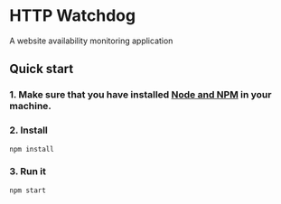 # HTTP Watchdog
A website availability monitoring application

## Quick start

### 1. Make sure that you have installed [Node and NPM](https://nodejs.org/en/) in your machine.

### 2. Install

```
npm install
```

### 3. Run it

```
npm start
```
